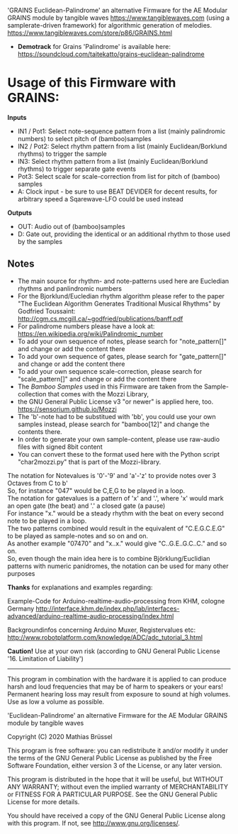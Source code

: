 'GRAINS Euclidean-Palindrome' 
an alternative Firmware for the AE Modular GRAINS module by tangible waves https://www.tangiblewaves.com (using a samplerate-driven framework) for algorithmic generation of melodies. 
https://www.tangiblewaves.com/store/p86/GRAINS.html
  
* __Demotrack__ for Grains 'Palindrome' is available here: https://soundcloud.com/taitekatto/grains-euclidean-palindrome

# Usage of this Firmware with GRAINS:

__Inputs__

* IN1 / Pot1: Select note-sequence pattern from a list (mainly palindromic numbers) to select pitch of (bamboo)samples
* IN2 / Pot2: Select rhythm pattern from a list (mainly Euclidean/Borklund rhythms) to trigger the sample
* IN3:        Select rhythm pattern from a list (mainly Euclidean/Borklund rhythms) to trigger separate gate events
* Pot3:       Select scale for scale-correction from list for pitch of (bamboo) samples
* A:          Clock input - be sure to use BEAT DEVIDER for decent results, for arbitrary speed a Sqarewave-LFO could be used instead

__Outputs__

* OUT:        Audio out of (bamboo)samples
* D:          Gate out, providing the identical or an additional rhythm to those used by the samples

## Notes

* The main source for rhythm- and note-patterns used here are Eucledian rhythms and panlindromic numbers
* For the Bjorklund/Eucledian rhythm algorithm please refer to the paper "The Euclidean Algorithm Generates Traditional Musical Rhythms" by Godfried Toussaint: http://cgm.cs.mcgill.ca/~godfried/publications/banff.pdf
* For palindrome numbers please have a look at: https://en.wikipedia.org/wiki/Palindromic_number
* To add your own sequence of notes, please search for "note_pattern[]" and change or add the content there
* To add your own sequence of gates, please search for "gate_pattern[]" and change or add the content there
* To add your own sequence scale-correction, please search for "scale_pattern[]" and change or add the content there
* The _Bamboo Samples_ used in this Firmware are taken from the Sample-collection that comes with the Mozzi Library, 
* the GNU General Public License v3 "or newer" is applied here, too. https://sensorium.github.io/Mozzi
* The 'b'-note had to be substitued with 'bb', you could use your own samples instead, please search for "bamboo[12]" and change the contents there.
* In order to generate your own sample-content, please use raw-audio files with signed 8bit content 
* You can convert these to the format used here with the Python script "char2mozzi.py" that is part of the Mozzi-library.

The notation for Notevalues is '0'-'9' and 'a'-'z' to provide notes over 3 Octaves from C to b'  
So, for instance "047" would be C,E,G to be played in a loop.  
The notation for gatevalues is a pattern of 'x' and '.', where 'x' would mark an open gate (the beat) and '.' a closed gate (a pause)  
For instance "x." would be a steady rhythm with the beat on every second note to be played in a loop.  
The two patterns combined would result in the equivalent of "C.E.G.C.E.G" to be played as sample-notes and so on and on.  
As another example "07470" and "x..x." would give "C..G.E..G.C..C." and so on.  
So, even though the main idea here is to combine Björklung/Euclidian patterns with numeric panidromes, the notation can be used for many other purposes  

__Thanks__ for explanations and examples regarding:

Example-Code for Arduino-realtime-audio-processing from KHM, cologne Germany
http://interface.khm.de/index.php/lab/interfaces-advanced/arduino-realtime-audio-processing/index.html

Backgroundinfos concerning Arduino Muxer, Registervalues etc: 
http://www.robotplatform.com/knowledge/ADC/adc_tutorial_3.html

__Caution!__ Use at your own risk (according to GNU General Public License '16. Limitation of Liability')

-------------------------------------------------------------  

This program in combination with the hardware it is applied to can produce harsh and loud frequencies that may be of harm to speakers or your ears! Permanent hearing loss may result from exposure to sound at high volumes. Use as low a volume as possible.

'Euclidean-Palindrome' an alternative Firmware for the AE Modular GRAINS module by tangible waves

Copyright (C) 2020  Mathias Brüssel

This program is free software: you can redistribute it and/or modify
it under the terms of the GNU General Public License as published by
the Free Software Foundation, either version 3 of the License, or
any later version.

This program is distributed in the hope that it will be useful,
but WITHOUT ANY WARRANTY; without even the implied warranty of
MERCHANTABILITY or FITNESS FOR A PARTICULAR PURPOSE.  See the
GNU General Public License for more details.

You should have received a copy of the GNU General Public License
along with this program.  If not, see <http://www.gnu.org/licenses/>.
